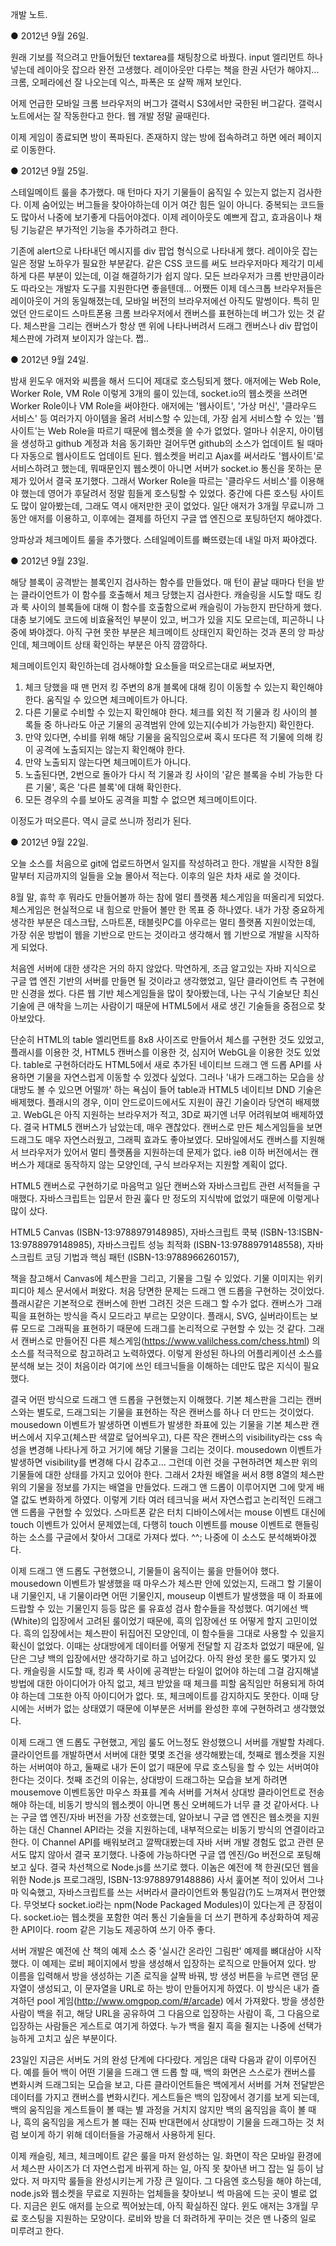 개발 노트.

● 2012년 9월 26일.

원래 기보를 적으려고 만들어뒀던 textarea를 채팅창으로 바꿨다. input 엘리먼트 하나 넣는데 레이아웃 잡으라 완전 고생했다. 레이아웃만 다루는 책을 한권 사던가 해야지... 크롬, 오페라에선 잘 나오는데 익스, 파폭은 또 살짝 깨져 보인다.

어제 언급한 모바일 크롬 브라우저의 버그가 갤럭시 S3에서만 국한된 버그같다. 갤럭시 노트에서는 잘 작동한다고 한다. 웹 개발 정말 골때린다.

이제 게임이 종료되면 방이 폭파된다. 존재하지 않는 방에 접속하려고 하면 에러 페이지로 이동한다.

● 2012년 9월 25일.

스테일메이트 룰을 추가했다. 매 턴마다 자기 기물들이 움직일 수 있는지 없는지 검사한다. 이제 숨어있는 버그들을 찾아야하는데 이거 여간 힘든 일이 아니다. 중복되는 코드들도 많아서 나중에 보기좋게 다듬어야겠다. 이제 레이아웃도 예쁘게 잡고, 효과음이나 채팅 기능같은 부가적인 기능을 추가하려고 한다.

기존에 alert으로 나타내던 메시지를 div 팝업 형식으로 나타내게 했다. 레이아웃 잡는 일은 정말 노하우가 필요한 부분같다. 같은 CSS 코드를 써도 브라우저마다 제각기 미세하게 다른 부분이 있는데, 이걸 해결하기가 쉽지 않다. 모든 브라우저가 크롬 반만큼이라도 따라오는 개발자 도구를 지원한다면 좋을텐데... 어쨌든 이제 데스크톱 브라우저들은 레이아웃이 거의 동일해졌는데, 모바일 버전의 브라우저에선 아직도 말썽이다. 특히 믿었던 안드로이드 스마트폰용 크롬 브라우저에서 캔버스를 표현하는데 버그가 있는 것 같다. 체스판을 그리는 캔버스가 항상 맨 위에 나타나버려서 드래그 캔버스나 div 팝업이 체스판에 가려져 보이지가 않는다. 쩝..

● 2012년 9월 24일.

밤새 윈도우 애저와 씨름을 해서 드디어 제대로 호스팅되게 했다. 애저에는 Web Role, Worker Role, VM Role 이렇게 3개의 룰이 있는데, socket.io의 웹소켓을 쓰려면 Worker Role이나 VM Role을 써야한다. 애저에는 '웹사이트', '가상 머신', '클라우드 서비스' 등 여러가지 아이템을 올려 서비스할 수 있는데, 가장 쉽게 서비스할 수 있는 '웹사이트'는 Web Role을 따르기 때문에 웹소켓을 쓸 수가 없었다. 얼마나 쉬운지, 아이템을 생성하고 github 계정과 처음 동기화만 걸어두면 github의 소스가 업데이트 될 때마다 자동으로 웹사이트도 업데이트 된다. 웹소켓을 버리고 Ajax를 써서라도 '웹사이트'로 서비스하려고 했는데, 뭐때문인지 웹소켓이 아니면 서버가 socket.io 통신을 못하는 문제가 있어서 결국 포기했다. 그래서 Worker Role을 따르는 '클라우드 서비스'를 이용해야 했는데 영어가 후달려서 정말 힘들게 호스팅할 수 있었다. 중간에 다른 호스팅 사이트도 많이 알아봤는데, 그래도 역시 애저만한 곳이 없었다. 일단 애저가 3개월 무료니까 그동안 애저를 이용하고, 이후에는 결제를 하던지 구글 앱 엔진으로 포팅하던지 해야겠다.

앙파상과 체크메이트 룰을 추가했다. 스테일메이트를 빠뜨렸는데 내일 마저 짜야겠다.

● 2012년 9월 23일.

해당 블록이 공격받는 블록인지 검사하는 함수를 만들었다. 매 턴이 끝날 때마다 턴을 받는 클라이언트가 이 함수를 호출해서 체크 당했는지 검사한다. 캐슬링을 시도할 때도 킹과 룩 사이의 블록들에 대해 이 함수를 호출함으로써 캐슬링이 가능한지 판단하게 했다. 대충 보기에도 코드에 비효율적인 부분이 있고, 버그가 있을 지도 모르는데, 피곤하니 나중에 봐야겠다. 아직 구현 못한 부분은 체크메이트 상태인지 확인하는 것과 폰의 앙 파상인데, 체크메이트 상태 확인하는 부분은 아직 깜깜하다. 

체크메이트인지 확인하는데 검사해야할 요소들을 떠오르는대로 써보자면,

1. 체크 당했을 때 맨 먼저 킹 주변의 8개 블록에 대해 킹이 이동할 수 있는지 확인해야 한다. 움직일 수 있으면 체크메이트가 아니다.
2. 다른 기물로 수비할 수 있는지 확인해야 한다. 체크를 외친 적 기물과 킹 사이의 블록들 중 하나라도 아군 기물의 공격범위 안에 있는지(수비가 가능한지) 확인한다.
3. 만약 있다면, 수비를 위해 해당 기물을 움직임으로써 혹시 또다른 적 기물에 의해 킹이 공격에 노출되지는 않는지 확인해야 한다.
4. 만약 노출되지 않는다면 체크메이트가 아니다.
5. 노출된다면, 2번으로 돌아가 다시 적 기물과 킹 사이의 '같은 블록을 수비 가능한 다른 기물', 혹은 '다른 블록'에 대해 확인한다.
6. 모든 경우의 수를 보아도 공격을 피할 수 없으면 체크메이트이다.

이정도가 떠오른다. 역시 글로 쓰니까 정리가 된다.


● 2012년 9월 22일. 

오늘 소스를 처음으로 git에 업로드하면서 일지를 작성하려고 한다. 개발을 시작한 8월 말부터 지금까지의 일들을 오늘 몰아서 적는다. 이후의 일은 차차 새로 쓸 것이다.

8월 말, 휴학 후 뭐라도 만들어볼까 하는 참에 멀티 플랫폼 체스게임을 떠올리게 되었다. 체스게임은 현실적으로 내 힘으로 만들어 볼만 한 목표 중 하나였다. 내가 가장 중요하게 생각한 부분은 데스크탑, 스마트폰, 태블릿PC를 아우르는 멀티 플랫폼 지원이었는데, 가장 쉬운 방법이 웹을 기반으로 만드는 것이라고 생각해서 웹 기반으로 개발을 시작하게 되었다.

처음엔 서버에 대한 생각은 거의 하지 않았다. 막연하게, 조금 알고있는 자바 지식으로 구글 앱 엔진 기반의 서버를 만들면 될 것이라고 생각했었고, 일단 클라이언트 측 구현에만 신경을 썼다. 다른 웹 기반 체스게임들을 많이 찾아봤는데, 나는 구식 기술보단 최신 기술에 큰 애착을 느끼는 사람이기 때문에 HTML5에서 새로 생긴 기술들을 중점으로 찾아보았다.

단순히 HTML의 table 엘리먼트를 8x8 사이즈로 만들어서 체스를 구현한 것도 있었고, 플래시를 이용한 것, HTML5 캔버스를 이용한 것, 심지어 WebGL을 이용한 것도 있었다. table로 구현하더라도 HTML5에서 새로 추가된 네이티브 드래그 앤 드롭 API를 사용하면 기물을 자연스럽게 이동할 수 있겠다 싶었다. 그러나 '내가 드래그하는 모습을 상대방도 볼 수 있으면 어떨까' 하는 욕심이 들어 table과 HTML5 네이티브 DND 기술은 배제했다. 플래시의 경우, 이미 안드로이드에서도 지원이 끊긴 기술이라 당연히 배제했고. WebGL은 아직 지원하는 브라우저가 적고, 3D로 짜기엔 너무 어려워보여 배제하였다. 결국 HTML5 캔버스가 남았는데, 매우 괜찮았다. 캔버스로 만든 체스게임들을 보면 드래그도 매우 자연스러웠고, 그래픽 효과도 좋아보였다. 모바일에서도 캔버스를 지원해서 브라우저가 있어서 멀티 플랫폼을 지원하는데 문제가 없다. ie8 이하 버전에서는 캔버스가 제대로 동작하지 않는 모양인데, 구식 브라우저는 지원할 계획이 없다.
 
HTML5 캔버스로 구현하기로 마음먹고 일단 캔버스와 자바스크립트 관련 서적들을 구매했다. 자바스크립트는 입문서 한권 훑다 만 정도의 지식밖에 없었기 때문에 이렇게나 많이 샀다.
  
HTML5 Canvas (ISBN-13:9788979148985), 자바스크립트 쿡북 (ISBN-13:ISBN-13:9788979148985), 자바스크립트 성능 최적화 (ISBN-13:9788979148558), 자바스크립트 코딩 기법과 핵심 패턴 (ISBN-13:9788966260157),

책을 참고해서 Canvas에 체스판을 그리고, 기물을 그릴 수 있었다. 기물 이미지는 위키피디아 체스 문서에서 퍼왔다. 처음 당면한 문제는 드래그 앤 드롭을 구현하는 것이었다. 플래시같은 기본적으로 캔버스에 한번 그려진 것은 드래그 할 수가 없다. 캔버스가 그래픽을 표현하는 방식을 즉시 모드라고 부르는 모양이다. 플래시, SVG, 실버라이트는 보류 모드로 그래픽을 표현하기 때문에 드래그를 논리적으로 구현할 수 있는 것 같다. 그래서 캔버스로 만들어진 다른 체스게임(https://www.valilchess.com/chess.html) 의 소스를 적극적으로 참고하려고 노력하였다. 이렇게 완성된 하나의 어플리케이션 소스를 분석해 보는 것이 처음이라 여기에 쓰인 테크닉들을 이해하는 데만도 많은 지식이 필요했다. 

결국 어떤 방식으로 드래그 앤 드롭을 구현했는지 이해했다. 기본 체스판을 그리는 캔버스와는 별도로, 드래그되는 기물을 표현하는 작은 캔버스를 하나 더 만드는 것이었다. mousedown 이벤트가 발생하면 이벤트가 발생한 좌표에 있는 기물을 기본 체스판 캔버스에서 지우고(체스판 색깔로 덮어씌우고), 다른 작은 캔버스의 visibility라는 css 속성을 변경해 나타나게 하고 거기에 해당 기물을 그리는 것이다. mousedown 이벤트가 발생하면 visibility를 변경해 다시 감추고... 그런데 이런 것을 구현하려면 체스판 위의 기물들에 대한 상태를 가지고 있어야 한다. 그래서 2차원 배열을 써서 8행 8열의 체스판 위의 기물을 정보를 가지는 배열을 만들었다. 드래그 앤 드롭이 이루어지면 그에 맞게 배열 값도 변화하게 하였다. 이렇게 기타 여러 테크닉을 써서  자연스럽고 논리적인 드래그 앤 드롭을 구현할 수 있었다. 스마트폰 같은 터치 디바이스에서는 mouse 이벤트 대신에 touch 이벤트가 있어서 문제였는데, 다행히 touch 이벤트를 mouse 이벤트로 핸들링하는 소스를 구글에서 찾아서 그대로 가져다 썼다. ^^; 나중에 이 소스도 분석해봐야겠다.

이제 드래그 앤 드롭도 구현했으니, 기물들이 움직이는 룰을 만들어야 했다. mousedown 이벤트가 발생했을 때 마우스가 체스판 안에 있었는지, 드래그 할 기물이 내 기물인지, 내 기물이라면 어떤 기물인지, mouseup 이벤트가 발생했을 때 이 좌표에 드랍할 수 있는 기물인지 등등 많은 룰 유효성 검사 함수들을 작성했다. 여기에선 백(White)의 입장에서 고려된 룰이었기 때문에, 흑의 입장에선 또 어떻게 할지 고민이었다. 흑의 입장에서는 체스판이 뒤집어진 모양인데, 이 함수들을 그대로 사용할 수 있을지 확신이 없었다. 이때는 상대방에게 데이터를 어떻게 전달할 지 감조차 없었기 때문에, 일단은 그냥 백의 입장에서만 생각하기로 하고 넘어갔다. 아직 완성 못한 룰도 몇가지 있다. 캐슬링을 시도할 때, 킹과 룩 사이에 공격받는 타일이 없어야 하는데 그걸 감지해낼 방법에 대한 아이디어가 아직 없고, 체크 받았을 때 체크를 피할 움직임만 허용되게 하여야 하는데 그또한 아직 아이디어가 없다. 또, 체크메이트를 감지하지도 못한다. 이때 당시에는 서버가 없는 상태였기 때문에 이부분은 서버를 완성한 후에 구현하려고 생각했었다.

이제 드래그 앤 드롭도 구현했고, 게임 룰도 어느정도 완성했으니 서버를 개발할 차례다. 클라이언트를 개발하면서 서버에 대한 몇몇 조건을 생각해봤는데, 첫째로 웹소켓을 지원하는 서버여야 하고, 둘째로 내가 돈이 없기 때문에 무료 호스팅을 할 수 있는 서버여야 한다는 것이다. 첫째 조건의 이유는, 상대방이 드래그하는 모습을 보게 하려면 mousemove 이벤트동안 마우스 좌표를 계속 서버를 거쳐서 상대방 클라이언트로 전송해야 하는데, 비동기 방식의 웹소켓이 아니면 통신 오버헤드가 너무 클 것 같아서다. 나는 구글 앱 엔진/자바 버전을 가장 선호했는데, 알아보니 구글 앱 엔진은 웹소켓을 지원하는 대신 Channel API라는 것을 지원하는데, 내부적으로는 비동기 방식의 연결이라고 한다. 이 Channel API를 배워보려고 깔짝대봤는데 자바 서버 개발 경험도 없고 관련 문서도 많지 않아서 결국 포기했다. 나중에 가능하다면 구글 앱 엔진/Go 버전으로 포팅해보고 싶다. 결국 차선책으로 Node.js를 쓰기로 했다. 이놈은 예전에 책 한권(모던 웹을 위한 Node.js 프로그래밍, ISBN-13:9788979148886) 사서 훑어본 적이 있어서 그나마 익숙했고, 자바스크립트를 쓰는 서버라서 클라이언트와 통일감(?)도 느껴져서 편안했다. 무엇보다 socket.io라는 npm(Node Packaged Modules)이 있다는게 큰 장점이다. socket.io는 웹소켓을 포함한 여러 통신 기술들을 더 쓰기 편하게 추상화하여 제공한 API이다. room 같은 기능도 제공하여 쓰기 아주 좋다.

서버 개발은 예전에 산 책의 예제 소스 중 '실시간 온라인 그림판' 예제를 뼈대삼아 시작했다. 이 예제는 로비 페이지에서 방을 생성해서 입장하는 로직으로 만들어져 있다. 방 이름을 입력해서 방을 생성하는 기존 로직을 살짝 바꿔, 방 생성 버튼을 누르면 랜덤 문자열이 생성되고, 이 문자열을 URL로 하는 방이 만들어지게 하였다. 이 방식은 내가 즐겨하던 pool 게임(http://www.omgpop.com/#/arcade) 에서 가져왔다. 방을 생성한 사람이 백을 쥐고, 해당 URL을 공유하여 그 다음으로 입장하는 사람이 흑, 그 다음으로 입장하는 사람들은 게스트로 여기게 하였다. 누가 백을 쥘지 흑을 쥘지는 나중에 선택가능하게 고치고 싶은 부분이다.

23일인 지금은 서버도 거의 완성 단계에 다다랐다. 게임은 대략 다음과 같이 이루어진다. 예를 들어 백이 어떤 기물을 드래그 앤 드롭 할 때, 백의 화면은 스스로가 캔버스를 변화시켜 드래그되는 모습을 보고, 다른 클라이언트들은 백에게서 서버를 거쳐 전달받은 데이터를 가지고 캔버스를 변화시킨다. 게스트들은 백의 입장에서 경기를 보게 되는데, 백의 움직임을 게스트들이 볼 때는 별 과정을 거치지 않지만 백의 움직임을 흑이 볼 때나, 흑의 움직임을 게스트가 볼 때는 진짜 반대편에서 상대방이 기물을 드래그하는 것 처럼 보이게 하기 위해 데이터들을 가공해서 사용하게 된다. 

이제 캐슬링, 체크, 체크메이트 같은 룰을 마저 완성하는 일. 화면이 작은 모바일 환경에서 체스판 사이즈가 더 자연스럽게 바뀌게 하는 일, 아직 못 찾아낸 버그 잡는 일 등이 남았다. 저 마지막 룰들을 완성시키는게 가장 큰 일이다. 그 다음엔 호스팅을 해야 하는데, node.js와 웹소켓을 무료로 지원하는 업체들을 찾아보니 썩 마음에 드는 곳이 별로 없다. 지금은 윈도 애저를 눈으로 찍어놨는데, 아직 확실하진 않다. 윈도 애저는 3개월 무료 호스팅을 지원하는 모양이다. 로비와 방을 더 화려하게 꾸미는 것은 맨 나중의 일로 미루려고 한다.